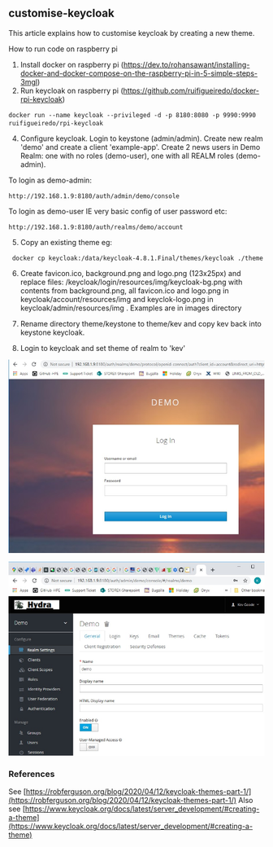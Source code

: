 ## customise-keycloak
This article explains how to customise keycloak by creating a new theme.

How to run code on raspberry pi
 1. Install docker on raspberry pi (https://dev.to/rohansawant/installing-docker-and-docker-compose-on-the-raspberry-pi-in-5-simple-steps-3mgl)
 2. Run keycloak on raspberry pi (https://github.com/ruifigueiredo/docker-rpi-keycloak)
 ```console
 docker run --name keycloak --privileged -d -p 8180:8080 -p 9990:9990 ruifigueiredo/rpi-keycloak
 ```
 4. Configure keycloak. Login to keystone (admin/admin). Create new realm 'demo' and create a client 'example-app'.  Create 2 news users in Demo Realm: one with no roles (demo-user), one with all REALM roles (demo-admin).

To login as demo-admin:
```console
http://192.168.1.9:8180/auth/admin/demo/console 
```

 To login as demo-user IE very basic config of user password etc:
```console
http://192.168.1.9:8180/auth/realms/demo/account 
```

 5. Copy an existing theme eg: 
 ```console
  docker cp keycloak:/data/keycloak-4.8.1.Final/themes/keycloak ./theme
 ```
 6. Create favicon.ico, background.png and logo.png (123x25px) and replace files: /keycloak/login/resources/img/keycloak-bg.png with contents from background.png, all favicon.ico and logo.png in keycloak/account/resources/img and keyclok-logo.png in keycloak/admin/resources/img . Examples are in images directory
 
 7. Rename directory theme/keystone to theme/kev and copy kev back into keystone keycloak.
 
 8. Login to keycloak and set theme of realm to 'kev'
 
  
 ![screen1](https://github.com/KevinGoode/sundries/blob/master/customise-keycloak/images/screenshot1.jpg)
 
 
 ![screen2](https://github.com/KevinGoode/sundries/blob/master/customise-keycloak/images/screenshot2.jpg)
  
### References
See [https://robferguson.org/blog/2020/04/12/keycloak-themes-part-1/](https://robferguson.org/blog/2020/04/12/keycloak-themes-part-1/)
Also see 
[https://www.keycloak.org/docs/latest/server_development/#creating-a-theme](https://www.keycloak.org/docs/latest/server_development/#creating-a-theme)

